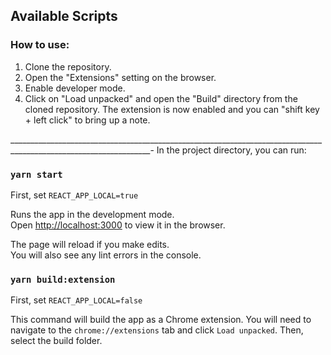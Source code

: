 ## Available Scripts

### How to use:
1. Clone the repository.
2. Open the "Extensions" setting on the browser.
3. Enable developer mode.
4. Click on "Load unpacked" and open the "Build" directory from the cloned repository.
 The extension is now enabled and you can "shift key + left click" to bring up a note.

_________________________________________________________________________________________________________________-
In the project directory, you can run:

### `yarn start`

First, set `REACT_APP_LOCAL=true`

Runs the app in the development mode.<br />
Open [http://localhost:3000](http://localhost:3000) to view it in the browser.

The page will reload if you make edits.<br />
You will also see any lint errors in the console.

### `yarn build:extension`

First, set `REACT_APP_LOCAL=false`

This command will build the app as a Chrome extension. You will need to navigate to the `chrome://extensions` tab and click `Load unpacked`. Then, select the build folder.
